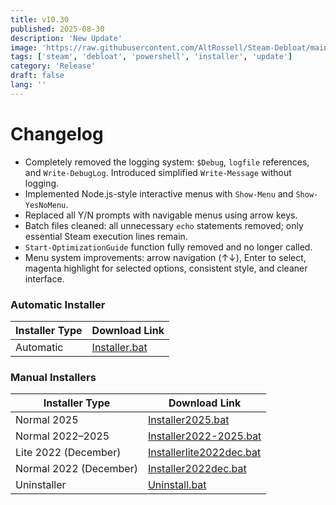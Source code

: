 ```yaml
---
title: v10.30
published: 2025-08-30
description: 'New Update'
image: 'https://raw.githubusercontent.com/AltRossell/Steam-Debloat/main/src/content/posts/assets/v10.30.png'
tags: ['steam', 'debloat', 'powershell', 'installer', 'update']
category: 'Release'
draft: false 
lang: ''
---
```


# Changelog

- Completely removed the logging system: `$Debug`, `logfile` references, and `Write-DebugLog`. Introduced simplified `Write-Message` without logging.  
- Implemented Node.js-style interactive menus with `Show-Menu` and `Show-YesNoMenu`.  
- Replaced all Y/N prompts with navigable menus using arrow keys.  
- Batch files cleaned: all unnecessary `echo` statements removed; only essential Steam execution lines remain.  
- `Start-OptimizationGuide` function fully removed and no longer called.  
- Menu system improvements: arrow navigation (↑↓), Enter to select, magenta highlight for selected options, consistent style, and cleaner interface.  

### Automatic Installer
| Installer Type | Download Link |
|----------------|---------------|
| Automatic      | [Installer.bat](https://github.com/AltRossell/Steam-Debloat/releases/download/v10.30/Installer.bat) |

### Manual Installers
| Installer Type          | Download Link |
|-------------------------|---------------|
| Normal 2025             | [Installer2025.bat](https://github.com/AltRossell/Steam-Debloat/releases/download/v10.30/Installer2025.bat) |
| Normal 2022–2025        | [Installer2022-2025.bat](https://github.com/AltRossell/Steam-Debloat/releases/download/v10.30/Installer2022-2025.bat) |
| Lite 2022 (December)    | [Installerlite2022dec.bat](https://github.com/AltRossell/Steam-Debloat/releases/download/v10.30/Installer2022dec.bat) |
| Normal 2022 (December)  | [Installer2022dec.bat](https://github.com/AltRossell/Steam-Debloat/releases/download/v10.30/Installer2022dec.bat) |
| Uninstaller             | [Uninstall.bat](https://github.com/AltRossell/Steam-Debloat/releases/download/v10.30/Uninstall.bat) |
